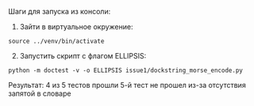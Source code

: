 Шаги для запуска из консоли:
1. Зайти в виртуальное окружение:
```
source ../venv/bin/activate
```
2. Запустить скрипт с флагом ELLIPSIS:
```
python -m doctest -v -o ELLIPSIS issue1/dockstring_morse_encode.py
```
Результат: 4 из 5 тестов прошли
5-й тест не прошел из-за отсутствия запятой в словаре
